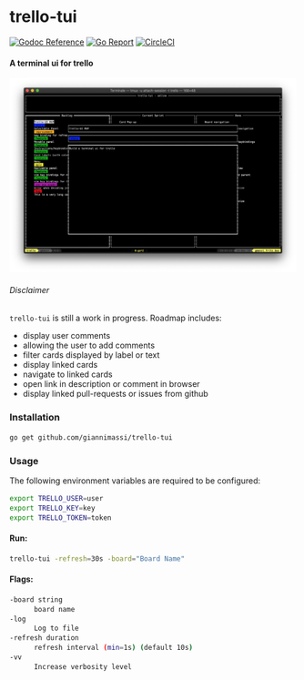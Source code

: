 # trello-tui

[![Godoc Reference](https://img.shields.io/badge/godoc-reference-blue.svg)](https://godoc.org/github.com/giannimassi/trello-tui)
[![Go Report](https://img.shields.io/badge/go%20report-A%2B-brightgreen.svg)](https://goreportcard.com/report/github.com/giannimassi/trello-tui)
[![CircleCI](https://circleci.com/gh/giannimassi/trello-tui/tree/master.svg?style=svg&circle-token=67192c254d187a443abf9c42ab1063c07d6ab03e)](https://circleci.com/gh/giannimassi/trello-tui/tree/master)

#### A terminal ui for trello

![Screenshot](trello-tui.png)

###### Disclaimer
`trello-tui` is still a work in progress.
Roadmap includes:

- display user comments
- allowing the user to add comments
- filter cards displayed by label or text
- display linked cards
- navigate to linked cards
- open link in description or comment in browser
- display linked pull-requests or issues from github


### Installation
```bash
go get github.com/giannimassi/trello-tui
```

### Usage
The following environment variables are required to be configured:
```bash
export TRELLO_USER=user
export TRELLO_KEY=key
export TRELLO_TOKEN=token
```
#### Run:
```bash
trello-tui -refresh=30s -board="Board Name"
```

#### Flags:
```bash
-board string
      board name
-log
      Log to file
-refresh duration
      refresh interval (min=1s) (default 10s)
-vv
      Increase verbosity level
```